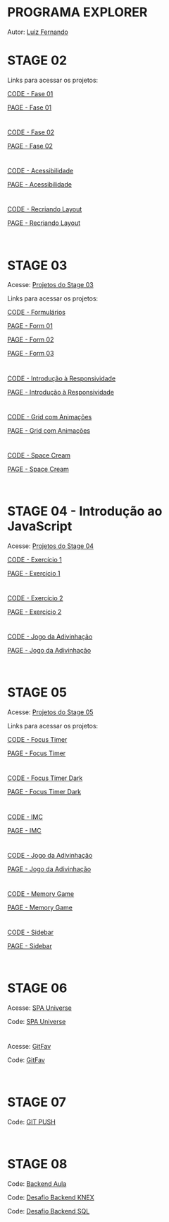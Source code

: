 # PROGRAMA EXPLORER

Autor: [Luiz Fernando](https://linkedin.com/in/lfoalves)

# STAGE 02

Links para acessar os projetos:

[CODE - Fase 01](https://github.com/lfoalves/explorer/tree/master/step2/stage2/desafios/fase01)

[PAGE - Fase 01](https://lfoalves.github.io/explorer/step2/stage2/desafios/fase01/index.html)

#

[CODE - Fase 02](https://github.com/lfoalves/explorer/tree/master/step2/stage2/desafios/fase02)

[PAGE - Fase 02](https://lfoalves.github.io/explorer/step2/stage2/desafios/fase02/index.html)

#

[CODE - Acessibilidade](https://github.com/lfoalves/explorer/tree/master/step2/stage2/desafios/acessibilidade)

[PAGE - Acessibilidade](https://lfoalves.github.io/explorer/step2/stage2/desafios/acessibilidade/index.html)

#

[CODE - Recriando Layout](https://github.com/lfoalves/explorer/tree/master/step2/stage2/desafios/recriando_layout)

[PAGE - Recriando Layout](https://lfoalves.github.io/explorer/step2/stage2/desafios/recriando_layout/index.html)

<br>

# STAGE 03

Acesse: [Projetos do Stage 03](https://lfoalves.github.io/explorer/step3/stage3/index.html)

Links para acessar os projetos:

[CODE - Formulários](https://github.com/lfoalves/explorer/tree/master/step3/stage3/formularios)

[PAGE - Form 01](https://lfoalves.github.io/explorer/step3/stage3/formularios/form1/index.html)

[PAGE - Form 02](https://lfoalves.github.io/explorer/step3/stage3/formularios/form2/index.html)

[PAGE - Form 03](https://lfoalves.github.io/explorer/step3/stage3/formularios/form3/index.html)

#

[CODE - Introdução à Responsividade](https://github.com/lfoalves/explorer/tree/master/step3/stage3/introducao_responsividade)

[PAGE - Introdução à Responsividade](https://lfoalves.github.io/explorer/step3/stage3/introducao_responsividade/index.html)

#

[CODE - Grid com Animações](https://github.com/lfoalves/explorer/tree/master/step3/stage3/grid_com_animacoes)

[PAGE - Grid com Animações](https://lfoalves.github.io/explorer/step3/stage3/grid_com_animacoes/index.html)

#

[CODE - Space Cream](https://github.com/lfoalves/explorer/tree/master/step3/stage3/space_cream)

[PAGE - Space Cream](https://lfoalves.github.io/explorer/step3/stage3/space_cream/index.html)

<br>

# STAGE 04 - Introdução ao JavaScript

Acesse: [Projetos do Stage 04](https://lfoalves.github.io/explorer/step4/stage4/index.html)

[CODE - Exercício 1](https://codesandbox.io/s/ep76hl)

[PAGE - Exercício 1](https://ep76hl.csb.app)

#

[CODE - Exercício 2](https://codesandbox.io/s/82qkwy)

[PAGE - Exercício 2](https://82qkwy.csb.app)

#

[CODE - Jogo da Adivinhação](https://github.com/lfoalves/explorer/tree/master/step4/stage4/aulas/jogo_adivinhacao)

[PAGE - Jogo da Adivinhação](https://lfoalves.github.io/explorer/step4/stage4/aulas/jogo_adivinhacao/index.html)

<br>

# STAGE 05

Acesse: [Projetos do Stage 05](https://lfoalves.github.io/explorer/step5/stage5/index.html)

Links para acessar os projetos:

[CODE - Focus Timer](https://github.com/lfoalves/explorer/tree/master/step5/stage5/aulas/focus_timer)

[PAGE - Focus Timer](https://lfoalves.github.io/explorer/step5/stage5/aulas/focus_timer/index.html)

#

[CODE - Focus Timer Dark](https://github.com/lfoalves/explorer/tree/master/step5/stage5/desafios/focus_timer_dark)

[PAGE - Focus Timer Dark](https://lfoalves.github.io/explorer/step5/stage5/desafios/focus_timer_dark/index.html)

#

[CODE - IMC](https://github.com/lfoalves/explorer/tree/master/step5/stage5/aulas/imc)

[PAGE - IMC](https://lfoalves.github.io/explorer/step5/stage5/imc/imc_es6/index.html)

#

[CODE - Jogo da Adivinhação](https://github.com/lfoalves/explorer/tree/master/step5/stage5/aulas/jogo_da_adivinhacao)

[PAGE - Jogo da Adivinhação](https://lfoalves.github.io/explorer/step5/stage5/aulas/jogo_da_adivinhacao/index.html)

#

[CODE - Memory Game](https://github.com/lfoalves/explorer/tree/master/step5/stage5/desafios/memory_game)

[PAGE - Memory Game](https://lfoalves.github.io/explorer/step5/stage5/desafios/memory_game/index.html)

#

[CODE - Sidebar](https://github.com/lfoalves/explorer/tree/master/step5/stage5/desafios/sidebar)

[PAGE - Sidebar](https://lfoalves.github.io/explorer/step5/stage5/desafios/sidebar/index.html)

<br>

# STAGE 06

Acesse: [SPA Universe](https://spa-universe-mu.vercel.app)

Code:  [SPA Universe](https://github.com/lfoalves/explorer/tree/master/step6/stage6/desafios/spa_universe)

#

Acesse: [GitFav](https://beautiful-monstera-984a12.netlify.app)

Code: [GitFav](https://github.com/lfoalves/explorer/tree/master/step6/stage6/desafios/gitfav)

<br>

# STAGE 07

Code: [GIT PUSH](https://github.com/lfoalves/explorer)

<br>

# STAGE 08

Code: [Backend Aula](https://github.com/lfoalves/explorer/tree/master/step8/stage8/aulas/backend_knex)

Code: [Desafio Backend KNEX](https://github.com/lfoalves/explorer/tree/master/step8/stage8/desafios/desafio_backend_node_knex)

Code: [Desafio Backend SQL](https://github.com/lfoalves/explorer/tree/master/step8/stage8/desafios/desafio_backend_node_sql)
